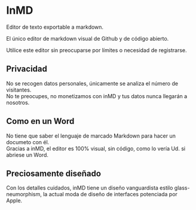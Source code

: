 # InMD
Editor de texto exportable a markdown.  

El único editor de markdown visual de Github y de código abierto.  

Utilice este editor sin preocuparse por límites o necesidad de registrarse.  

## Privacidad
No se recogen datos personales, únicamente se analiza el número de visitantes.  
No te preocupes, no monetizamos con inMD y tus datos nunca llegarán a nosotros.  

## Como en un Word
No tiene que saber el lenguaje de marcado Markdown para hacer un documeto con él.  
Gracias a inMD, el editor es 100% visual, sin código, como lo vería Ud. si abriese un Word.  

## Preciosamente diseñado
Con los detalles cuidados, inMD tiene un diseño vanguardista estilo glass-neumorphism, la actual moda de diseño de interfaces potenciada por Apple.  
